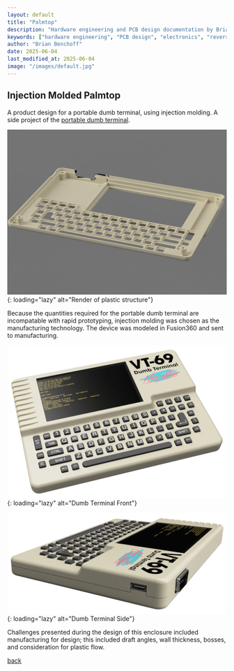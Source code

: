 ```yaml
---
layout: default
title: "Palmtop"
description: "Hardware engineering and PCB design documentation by Brian Benchoff"
keywords: ["hardware engineering", "PCB design", "electronics", "reverse engineering"]
author: "Brian Benchoff"
date: 2025-06-04
last_modified_at: 2025-06-04
image: "/images/default.jpg"
---
```

## Injection Molded Palmtop

A product design for a portable dumb terminal, using injection molding. A side project of the [portable dumb terminal](/dumb.html).

![Render of plastic structure](/images/PlasticRender.png){: loading="lazy" alt="Render of plastic structure"}

Because the quantities required for the portable dumb terminal are incompatable with rapid prototyping, injection molding was chosen as the manufacturing technology. The device was modeled in Fusion360 and sent to manufacturing.

![Dumb Terminal Front](/images/VTPlastic.png){: loading="lazy" alt="Dumb Terminal Front"}

![Dumb Terminal Side](/images/VTPlasticSide.png){: loading="lazy" alt="Dumb Terminal Side"}

Challenges presented during the design of this enclosure included manufacturing for design; this included draft angles, wall thickness, bosses, and consideration for plastic flow.


[back](../)